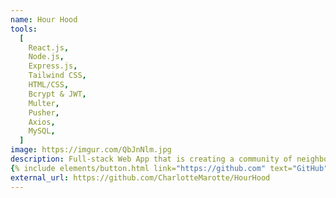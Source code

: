 ```yaml
---
name: Hour Hood
tools:
  [
    React.js,
    Node.js,
    Express.js,
    Tailwind CSS,
    HTML/CSS,
    Bcrypt & JWT,
    Multer,
    Pusher,
    Axios,
    MySQL,
  ]
image: https://imgur.com/QbJnNlm.jpg
description: Full-stack Web App that is creating a community of neighbors who feel valued and supported by exchanging services with each other.
{% include elements/button.html link="https://github.com" text="GitHub" style="outline-dark" size="sm" %}
external_url: https://github.com/CharlotteMarotte/HourHood
---
```

